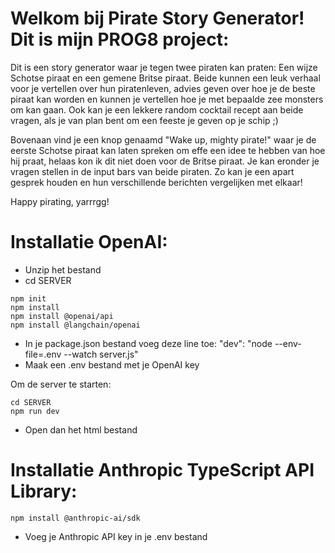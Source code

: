 # Welkom bij Pirate Story Generator! Dit is mijn PROG8 project:
Dit is een story generator waar je tegen twee piraten kan praten: Een wijze Schotse piraat en een gemene Britse piraat. Beide kunnen een leuk verhaal voor je vertellen over hun piratenleven, advies geven over hoe je de beste piraat kan worden en kunnen je vertellen hoe je met bepaalde zee monsters om kan gaan. Ook kan je een lekkere random cocktail recept aan beide vragen, als je van plan bent om een feeste je geven op je schip ;)

Bovenaan vind je een knop genaamd "Wake up, mighty pirate!" waar je de eerste Schotse piraat kan laten spreken om effe een idee te hebben van hoe hij praat, helaas kon ik dit niet doen voor de Britse piraat. Je kan eronder je vragen stellen in de input bars van beide piraten. Zo kan je een apart gesprek houden en hun verschillende berichten vergelijken met elkaar!

Happy pirating, yarrrgg!

# Installatie OpenAI:

- Unzip het bestand
- cd SERVER
```
npm init
npm install
npm install @openai/api
npm install @langchain/openai
```
- In je package.json bestand voeg deze line toe: "dev": "node --env-file=.env --watch server.js"
- Maak een .env bestand met je OpenAI key

Om de server te starten:
```
cd SERVER
npm run dev
```
- Open dan het html bestand

# Installatie Anthropic TypeScript API Library:
```
npm install @anthropic-ai/sdk
```
- Voeg je Anthropic API key in je .env bestand
